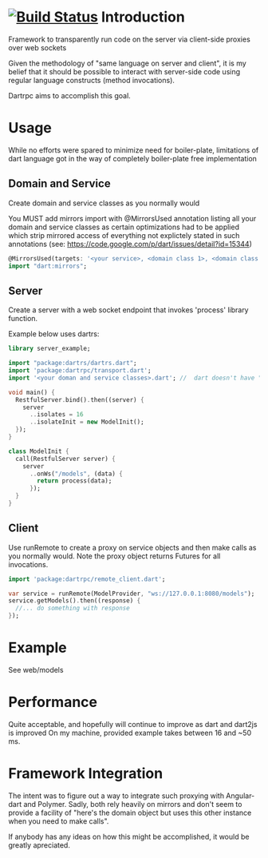 [![Build Status](https://drone.io/github.com/dkornishev/dartrpc/status.png)](https://drone.io/github.com/dkornishev/dartrpc/latest)
Introduction
============
Framework to transparently run code on the server via client-side proxies over web sockets

Given the methodology of "same language on server and client", it is my belief that it should be
possible to interact with server-side code using regular language constructs (method invocations).

Dartrpc aims to accomplish this goal.

Usage
=====
While no efforts were spared to minimize need for boiler-plate, limitations of dart language
got in the way of completely boiler-plate free implementation

Domain and Service
------------------
Create domain and service classes as you normally would

You MUST add mirrors import with @MirrorsUsed annotation listing all your domain and service classes
as certain optimizations had to be applied which strip mirrored access of everything not explictely 
stated in such annotations (see: https://code.google.com/p/dart/issues/detail?id=15344)
```dart
@MirrorsUsed(targets: '<your service>, <domain class 1>, <domain class 2> ...', override: '*')
import "dart:mirrors";
```

Server
------
Create a server with a web socket endpoint that invokes 'process' library function.  

Example below uses dartrs:
```dart
library server_example;

import "package:dartrs/dartrs.dart";
import 'package:dartrpc/transport.dart';
import '<your doman and service classes>.dart'; //  dart doesn't have "context scan/load all from dir"

void main() {
  RestfulServer.bind().then((server) {
    server
      ..isolates = 16
      ..isolateInit = new ModelInit();
  });
}

class ModelInit {
  call(RestfulServer server) {
    server
      ..onWs("/models", (data) {
        return process(data);
      });
  }
}
```

Client
------
Use runRemote to create a proxy on service objects and then make calls as you normally would.
Note the proxy object returns Futures for all invocations.

```dart
import 'package:dartrpc/remote_client.dart';

var service = runRemote(ModelProvider, "ws://127.0.0.1:8080/models");
service.getModels().then((response) {
  //... do something with response
});
```

Example
=======
See web/models

Performance
===========
Quite acceptable, and hopefully will continue to improve as dart and dart2js is improved
On my machine, provided example takes between 16 and ~50 ms.

Framework Integration
=====================
The intent was to figure out a way to integrate such proxying with Angular-dart and Polymer.
Sadly, both rely heavily on mirrors and don't seem to provide a facility of "here's the domain object
but uses this other instance when you need to make calls".

If anybody has any ideas on how this might be accomplished, it would be greatly apreciated.
